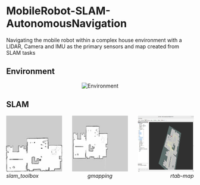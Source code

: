 # MobileRobot-SLAM-AutonomousNavigation

Navigating the mobile robot within a complex house environment with a LIDAR, Camera and IMU as the primary sensors and map created from SLAM tasks

## Environment
<p align="center"> <img src="https://github.com/AkshayLaddha943/MobileRobot-SLAM-AutonomousNavigation/assets/62604049/7563525e-3ff4-476a-b324-48ed0f4f58e2" height="500" width=800" alt="Environment">
<br/>

## SLAM

<div style="display: flex; justify-content: space-between;">
    <div style="text-align: left;">
        <img src="https://github.com/AkshayLaddha943/MobileRobot-SLAM-AutonomousNavigation/blob/main/images/slam_toolbox.jpg" height="150" width="150" alt="slam_toolbox">
        <br>
        <em>slam_toolbox</em>
    </div>

   <div style="text-align: center;">
        <img src="https://github.com/AkshayLaddha943/MobileRobot-SLAM-AutonomousNavigation/blob/main/images/gmapping.jpg" height="150" width="150" alt="gmapping">
        <br>
        <em>gmapping</em>
    </div>

   <div style="text-align: right;">
        <img src="https://github.com/AkshayLaddha943/MobileRobot-SLAM-AutonomousNavigation/blob/main/images/rtabmap.png" height="150" width="150" alt="rtabmap">
        <br>
        <em>rtab-map</em>
    </div>
</div>


